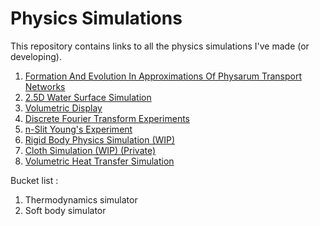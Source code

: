 # Physics Simulations

This repository contains links to all the physics simulations I've made (or developing).

1) [Formation And Evolution In Approximations Of Physarum Transport Networks](https://github.com/swr06/GPUSimulation)
2) [2.5D Water Surface Simulation](https://github.com/swr06/WaterSurfaceSimulator)
3) [Volumetric Display](https://github.com/swr06/VolumetricDisplay)
4) [Discrete Fourier Transform Experiments](https://github.com/swr06/DFTPen)
5) [n-Slit Young's Experiment](https://github.com/swr06/YDSE)
6) [Rigid Body Physics Simulation (WIP)](https://github.com/swr06/Candela-Mechanics)
7) [Cloth Simulation (WIP) (Private)](https://github.com/swr06/PhysicsSimulations/)
8) [Volumetric Heat Transfer Simulation](https://github.com/swr06/ThermalSimulation)

Bucket list :
1) Thermodynamics simulator
2) Soft body simulator
